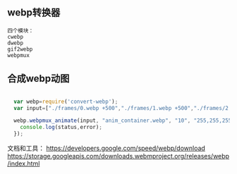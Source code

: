 
## webp转换器

```
四个模块：
cwebp
dwebp
gif2webp
webpmux
```

## 合成webp动图

```javascript

  var webp=require('convert-webp');
  var input=["./frames/0.webp +500","./frames/1.webp +500","./frames/2.webp +500"];

  webp.webpmux_animate(input, "anim_container.webp", "10", "255,255,255,255", function(status,error){
    console.log(status,error);
  });

```

文档和工具：
https://developers.google.com/speed/webp/download
https://storage.googleapis.com/downloads.webmproject.org/releases/webp/index.html
